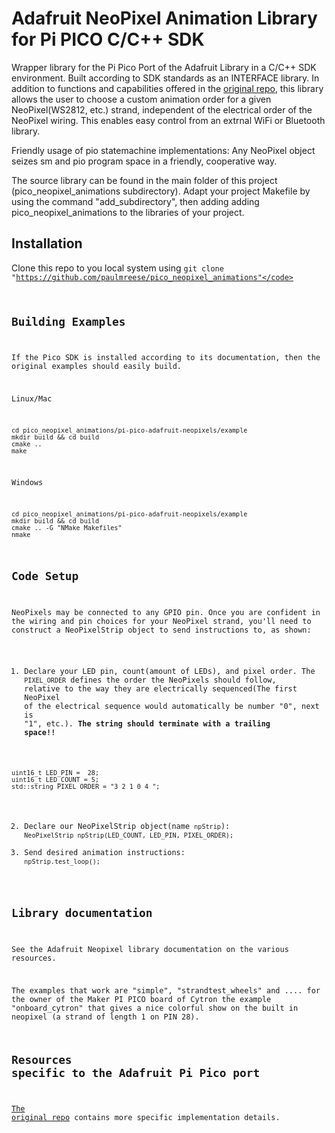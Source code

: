# Adafruit NeoPixel Animation Library for Pi PICO C/C++ SDK

Wrapper library for the Pi Pico Port of the Adafruit Library in a C/C++ SDK environment.
Built according to SDK standards as an INTERFACE library. In addition to functions and capabilities offered in the [original repo](https://github.com/martinkooij/pi-pico-adafruit-neopixels), this library allows the user to choose a custom animation order for a given NeoPixel(WS2812, etc.) strand, independent of the electrical order of the NeoPixel wiring. This enables easy control from an extrnal WiFi or Bluetooth library.

Friendly usage of pio statemachine implementations: Any NeoPixel object seizes sm and pio program space in a friendly, cooperative way.

The source library can be found in the main folder of this project (pico_neopixel_animations subdirectory). Adapt your project Makefile by using the command "add_subdirectory", then adding adding pico_neopixel_animations to the libraries of your project.

## Installation
Clone this repo to you local system using
<code>git clone "https://github.com/paulmreese/pico_neopixel_animations"</code>


## Building Examples
If the Pico SDK is installed according to its documentation, then the original examples should easily build.

Linux/Mac
````
cd pico_neopixel_animations/pi-pico-adafruit-neopixels/example
mkdir build && cd build
cmake ..
make
````
Windows
````
cd pico_neopixel_animations/pi-pico-adafruit-neopixels/example
mkdir build && cd build
cmake .. -G "NMake Makefiles"
nmake
````

## Code Setup
NeoPixels may be connected to any GPIO pin. Once you are confident in the wiring and pin choices for your NeoPixel strand, you'll need to construct a NeoPixelStrip object to send instructions to, as shown:
1. Declare your LED pin, count(amount of LEDs), and pixel order. The `PIXEL_ORDER` defines the order the NeoPixels should follow, relative to the way they are electrically sequenced(The first NeoPixel of the electrical sequence would automatically be number "0", next is "1", etc.). **The string should terminate with a trailing space!!**
````
uint16_t LED_PIN =  28;
uint16_t LED_COUNT = 5;
std::string PIXEL_ORDER = "3 2 1 0 4 ";
````
2. Declare our NeoPixelStrip object(name `npStrip`):
        `NeoPixelStrip npStrip(LED_COUNT, LED_PIN, PIXEL_ORDER);`
3. Send desired animation instructions:
        `npStrip.test_loop();`

## Library documentation
See the Adafruit Neopixel library documentation on the various resources.

The examples that work are "simple", "strandtest_wheels" and ....
for the owner of the Maker PI PICO board of Cytron the example "onboard_cytron" that gives a nice colorful show on the built in neopixel (a strand of length 1 on PIN 28).

## Resources specific to the Adafruit Pi Pico port
[The original repo](https://github.com/martinkooij/pi-pico-adafruit-neopixels) contains more specific implementation details.
